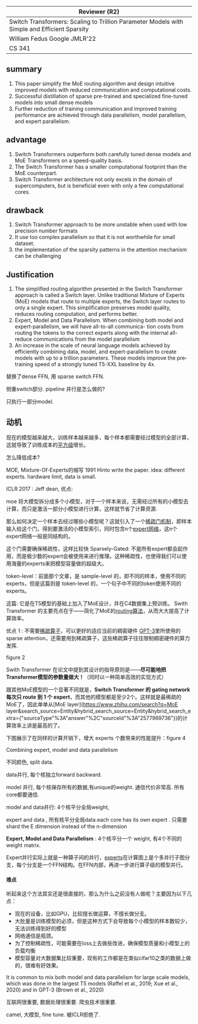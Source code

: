 

| Reviewer **(R2)**                                            |
| ------------------------------------------------------------ |
| Switch Transformers: Scaling to Trillion Parameter Models with Simple and Efficient Sparsity |
| William Fedus  Google JMLR'22                                |
| CS  341                                                      |

## summary

1. This paper simplify the MoE routing algorithm and design intuitive improved models with reduced communication and computational costs.
1. Successful distillation of sparse pre-trained and specialized fine-tuned models into small dense models
1. Further reduction of training communication and improved training performance are achieved through data parallelism, model parallelism, and expert parallelism.

## advantage

1.  Switch Transformers outperform both carefully tuned dense models and MoE Transformers on a speed-quality basis.
1.  The Switch Transformer has a smaller computational footprint than the MoE counterpart.
1.  Switch Transformer architecture not only excels in the domain of supercomputers, but is beneficial even with only a few computational cores.

## drawback

1. Switch Transformer approach to be more unstable when used with low precision number formats
1. It use too complex parallelism so that it is not worthwhile for small dataset.
1.  the implementation of the sparsity patterns in the attention mechanism can be challenging

## Justification

1. The simplified routing algorithm presented in the Switch Transformer approach is called a Switch layer. Unlike traditional Mixture of Experts (MoE) models that route to multiple experts, the Switch layer routes to only a single expert. This simplification preserves model quality, reduces routing computation, and performs better. 
1. Expert, Model and Data Parallelism. When combining both model and expert-parallelism, we will have all-to-all communica- tion costs from routing the tokens to the correct experts along with the internal all-reduce communications from the model parallelism
1. An increase in the scale of neural language models achieved by efficiently combining data, model, and expert-parallelism to create models with up to a trillion parameters. These models improve the pre-training speed of a strongly tuned T5-XXL baseline by 4x.

替换了dense FFN, 用 sparse switch FFN. 

侧重switch部分.  pipeline 并行是怎么做的? 

只执行一部分model.

## **动机**

现在的模型越来越大，训练样本越来越多，每个样本都需要经过模型的全部计算，这就导致了训练成本的[平方级](https://www.zhihu.com/search?q=平方级&search_source=Entity&hybrid_search_source=Entity&hybrid_search_extra={"sourceType"%3A"article"%2C"sourceId"%3A"335024684"})增长。

怎么降低成本? 

MOE, Mixture-Of-Experts的缩写 1991 Hinto write the paper.   idea: different experts.   hardware limit, data is small. 

ICLR  2017 : Jeff dean, 优点: 

moe 将大模型拆分成多个小模型，对于一个样本来说，无需经过所有的小模型去计算，而只是激活一部分小模型进行计算，这样就节省了计算资源.  

那么如何决定一个样本去经过哪些小模型呢？这就引入了一个[稀疏门机制](https://www.zhihu.com/search?q=稀疏门机制&search_source=Entity&hybrid_search_source=Entity&hybrid_search_extra={"sourceType"%3A"article"%2C"sourceId"%3A"335024684"})，即样本输入给这个门，得到要激活的小模型索引，同时包含n个[expert网络](https://www.zhihu.com/search?q=expert网络&search_source=Entity&hybrid_search_source=Entity&hybrid_search_extra={"sourceType"%3A"article"%2C"sourceId"%3A"335024684"})，这n个expert网络一般是同结构的。

这个门需要确保稀疏性，这样比较快 Sparsely-Gated: 不是所有expert都会起作用，而是极少数的expert会被使用来进行推理。这种稀疏性，也使得我们可以使用海量的experts来把模型容量做的超级大。

token-level：前面那个文章，是 sample-level 的，即不同的样本，使用不同的experts，但是这篇则是 token-level 的，一个句子中不同的token使用不同的experts。

这篇:  它是在T5模型的基础上加入了MoE设计，并在C4数据集上预训练。  Swith Transformer 的主要亮点在于——简化了MoE的[routing算法](https://www.zhihu.com/search?q=routing算法&search_source=Entity&hybrid_search_source=Entity&hybrid_search_extra={"sourceType"%3A"answer"%2C"sourceId"%3A"2577969736"})，从而大大提高了计算效率。

优点 1 : 不需要[稀疏算子](https://www.zhihu.com/search?q=稀疏算子&search_source=Entity&hybrid_search_source=Entity&hybrid_search_extra={"sourceType"%3A"answer"%2C"sourceId"%3A"1676632982"})，可以更好的适应当前的稠密硬件 [GPT-3](https://www.zhihu.com/search?q=GPT-3&search_source=Entity&hybrid_search_source=Entity&hybrid_search_extra={"sourceType"%3A"answer"%2C"sourceId"%3A"1676632982"})里所使用的sparse attention，还需要用到稀疏算子，这些稀疏算子往往限制稠密硬件的算力发挥.

figure 2 

Swith Transformer 在论文中提到其设计的指导原则是——**尽可能地把Transformer模型的参数量做大！**（同时以一种简单高效的实现方式）

跟其他MoE模型的一个显著不同就是，**Switch Transformer 的 gating network 每次只 route 到 1 个 expert**，而其他的模型都是至少2个。这样就是最稀疏的MoE了，因此单单从[MoE layer](https://www.zhihu.com/search?q=MoE layer&search_source=Entity&hybrid_search_source=Entity&hybrid_search_extra={"sourceType"%3A"answer"%2C"sourceId"%3A"2577969736"})的计算效率上讲是最高的了。

下图展示了在同样的计算开销下，增大 experts 个数带来的性能提升：figure 4 

Combining expert, model and data parallelism

不同颜色, split data.  

data并行, 每个核独立forward  backward. 

model 并行, 每个核保存所有的数据,有unique的weight. 通信代价非常高. 所有core都要通信. 

model and data并行:   4个核平分全局weight,  

expert and data , 所有核平分全局data.each core has its own expert .  只需要shard the E dimension instead of the n-dimension 

**Expert, Model and Data Parallelism** :   4个核平分一个 weight,  有4个不同的weight matrix. 

Expert并行实际上就是一种算子间的并行，[experts](https://www.zhihu.com/search?q=experts&search_source=Entity&hybrid_search_source=Entity&hybrid_search_extra={"sourceType"%3A"answer"%2C"sourceId"%3A"1676632982"})在计算图上是个多并行子图分支，每个分支是一个FFN结构。在FFN内部，再进一步进行算子级的模型并行。

#### **难点**

听起来这个方法其实还是很直接的，那么为什么之前没有人做呢？主要因为以下几点：

- 现在的设备，比如GPU，比较擅长做运算，不擅长做分支。
- 大批量是训练模型的必须，但是这种方式下会导致每个小模型的样本数较少，无法训练得到好的模型
- 网络通信是瓶颈。
- 为了控制稀疏性，可能需要在loss上去做些改进，确保模型质量和小模型上的负载均衡
- 模型容量对大数据集比较重要，现有的工作都是在类似cifar10之类的数据上做的，很难有好效果。

It is common to mix both model and data parallelism for large scale models, which was done in the largest T5 models (Raffel et al., 2019; Xue et al., 2020) and in GPT-3 (Brown et al., 2020)

互联网很重要, 数据处理很重要. 爬虫技术很重要. 

camel, 大模型, fine tune. 被ICLR拒绝了. 

